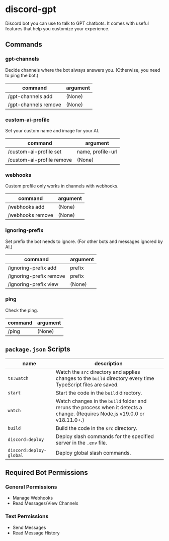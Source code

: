 # discord-gpt
Discord bot you can use to talk to GPT chatbots. It comes with useful features that help you customize your experience.

## Commands
### gpt-channels
Decide channels where the bot always answers you.
(Otherwise, you need to ping the bot.)

| command              | argument |
| -------------------- | -------- |
| /gpt-channels add    | (None)   |
| /gpt-channels remove | (None)   |

### custom-ai-profile
Set your custom name and image for your AI.

| command                   | argument          | 
| ------------------------- | ----------------- |
| /custom-ai-profile set    | name, profile-url |
| /custom-ai-profile remove | (None)            |

### webhooks
Custom profile only works in channels with webhooks.

| command          | argument |
| ---------------- | -------- |
| /webhooks add    | (None)   |
| /webhooks remove | (None)   |

### ignoring-prefix
Set prefix the bot needs to ignore. (For other bots and messages ignored by AI.)

| command                 | argument |
| ----------------------- | -------- |
| /ignoring-prefix add    | prefix   |
| /ignoring-prefix remove | prefix   |
| /ignoring-prefix view   | (None)   |

### ping
Check the ping.

| command | argument |
| ------- | -------- |
| /ping   | (None)   |


## `package.json` Scripts
| name                    | description                                                                                                                   |
| ----------------------- | ----------------------------------------------------------------------------------------------------------------------------- |
| `ts:watch`              | Watch the `src` directory and applies changes to the `build` directory every time TypeScript files are saved.                 |
| `start`                 | Start the code in the `build` directory.                                                                                      |
| `watch`                 | Watch changes in the `build` folder and reruns the process when it detects a change. (Requires Node.js v19.0.0 or v18.11.0+.) |
| `build`                 | Build the code in the `src` directory.                                                                                        |
| `discord:deploy`        | Deploy slash commands for the specified server in the `.env` file.                                                            |
| `discord:deploy-global` | Deploy global slash commands.                                                                                                 |


## Required Bot Permissions
### General Permissions
- Manage Webhooks
- Read Messages/View Channels

### Text Permissions
- Send Messages
- Read Message History